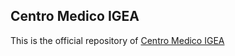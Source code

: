 ## Centro Medico IGEA

This is the official repository of [Centro Medico IGEA](https://centromedigea.it)
